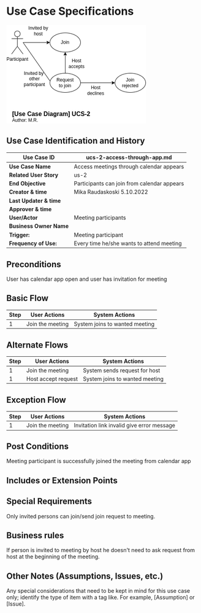 # Use Case Specifications

![ucs-2](rendered-diagrams/ucs-2.png)


## Use Case Identification and History

| **Use Case ID**         | ucs-2-access-through-app.md                                          |
|-------------------------|----------------------------------------------------------------------|
| **Use Case Name**       | Access meetings through calendar appears							 |
| **Related User Story**  | us-2                                                                 |
| **End Objective**       | Participants can join from calendar appears		                     |
| **Creator & time**      | Mika Raudaskoski 5.10.2022                                           |
| **Last Updater & time** |          			                                                 |
| **Approver & time**     | 						                                             |
| **User/Actor**          | Meeting participants											     |
| **Business Owner Name** |                                                                      |
| **Trigger:**            | Meeting participant 						                         |
| **Frequency of Use:**   | Every time he/she wants to attend meeting  		                     |

## Preconditions

User has calendar app open and user has invitation for meeting

## Basic Flow 

| **Step** | **User Actions**             | **System Actions**             |
|----------|------------------------------|--------------------------------|
|        1 | Join the meeting       	  | System joins to wanted meeting |

## Alternate Flows

| **Step** | **User Actions**             | **System Actions**             |
|----------|------------------------------|--------------------------------|
|        1 | Join the meeting       	  | System sends request for host  |
|        1 | Host accept request     	  | System joins to wanted meeting |

## Exception Flow

| **Step** | **User Actions**             | **System Actions**                             |
|----------|------------------------------|------------------------------------------------|
|        1 | Join the meeting       	  | Invitation link invalid	 give error message	   |


## Post Conditions

Meeting participant is successfully joined the meeting from calendar app

## Includes or Extension Points


## Special Requirements

Only invited persons can join/send join request to meeting.

## Business rules

If person is invited to meeting by host he doesn't need to ask request from host at the beginning of the meeting.

## Other Notes (Assumptions, Issues, etc.)

Any special considerations that need to be kept in mind for this use case only; identify the type of item with a tag like.  For example, [Assumption] or [Issue].
